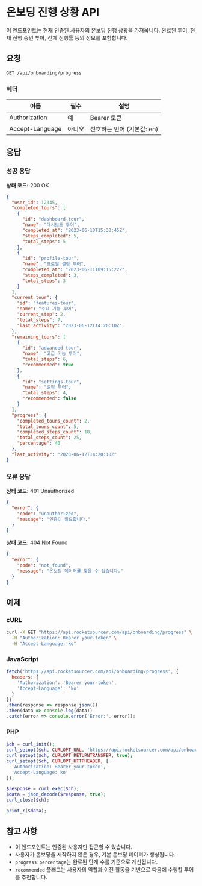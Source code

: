 # 온보딩 진행 상황 API

이 엔드포인트는 현재 인증된 사용자의 온보딩 진행 상황을 가져옵니다. 완료된 투어, 현재 진행 중인 투어, 전체 진행률 등의 정보를 포함합니다.

## 요청

```
GET /api/onboarding/progress
```

### 헤더

| 이름 | 필수 | 설명 |
|------|------|------|
| Authorization | 예 | Bearer 토큰 |
| Accept-Language | 아니오 | 선호하는 언어 (기본값: en) |

## 응답

### 성공 응답

**상태 코드:** 200 OK

```json
{
  "user_id": 12345,
  "completed_tours": [
    {
      "id": "dashboard-tour",
      "name": "대시보드 투어",
      "completed_at": "2023-06-10T15:30:45Z",
      "steps_completed": 5,
      "total_steps": 5
    },
    {
      "id": "profile-tour",
      "name": "프로필 설정 투어",
      "completed_at": "2023-06-11T09:15:22Z",
      "steps_completed": 3,
      "total_steps": 3
    }
  ],
  "current_tour": {
    "id": "features-tour",
    "name": "주요 기능 투어",
    "current_step": 2,
    "total_steps": 7,
    "last_activity": "2023-06-12T14:20:10Z"
  },
  "remaining_tours": [
    {
      "id": "advanced-tour",
      "name": "고급 기능 투어",
      "total_steps": 6,
      "recommended": true
    },
    {
      "id": "settings-tour",
      "name": "설정 투어",
      "total_steps": 4,
      "recommended": false
    }
  ],
  "progress": {
    "completed_tours_count": 2,
    "total_tours_count": 5,
    "completed_steps_count": 10,
    "total_steps_count": 25,
    "percentage": 40
  },
  "last_activity": "2023-06-12T14:20:10Z"
}
```

### 오류 응답

**상태 코드:** 401 Unauthorized

```json
{
  "error": {
    "code": "unauthorized",
    "message": "인증이 필요합니다."
  }
}
```

**상태 코드:** 404 Not Found

```json
{
  "error": {
    "code": "not_found",
    "message": "온보딩 데이터를 찾을 수 없습니다."
  }
}
```

## 예제

### cURL

```bash
curl -X GET "https://api.rocketsourcer.com/api/onboarding/progress" \
  -H "Authorization: Bearer your-token" \
  -H "Accept-Language: ko"
```

### JavaScript

```javascript
fetch('https://api.rocketsourcer.com/api/onboarding/progress', {
  headers: {
    'Authorization': 'Bearer your-token',
    'Accept-Language': 'ko'
  }
})
.then(response => response.json())
.then(data => console.log(data))
.catch(error => console.error('Error:', error));
```

### PHP

```php
$ch = curl_init();
curl_setopt($ch, CURLOPT_URL, 'https://api.rocketsourcer.com/api/onboarding/progress');
curl_setopt($ch, CURLOPT_RETURNTRANSFER, true);
curl_setopt($ch, CURLOPT_HTTPHEADER, [
  'Authorization: Bearer your-token',
  'Accept-Language: ko'
]);

$response = curl_exec($ch);
$data = json_decode($response, true);
curl_close($ch);

print_r($data);
```

## 참고 사항

- 이 엔드포인트는 인증된 사용자만 접근할 수 있습니다.
- 사용자가 온보딩을 시작하지 않은 경우, 기본 온보딩 데이터가 생성됩니다.
- `progress.percentage`는 완료된 단계 수를 기준으로 계산됩니다.
- `recommended` 플래그는 사용자의 역할과 이전 활동을 기반으로 다음에 수행할 투어를 추천합니다. 